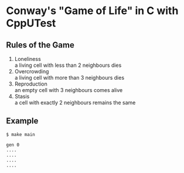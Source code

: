 # Conway's "Game of Life" in C with CppUTest

## Rules of the Game

1. Loneliness  
a living cell with less than 2 neighbours dies
2. Overcrowding  
a living cell with more than 3 neighbours dies
3. Reproduction  
an empty cell with 3 neighbours comes alive
4. Stasis  
a cell with exactly 2 neighbours remains the same


## Example

    $ make main

    gen 0
    ....
    ....
    ....
    ....


